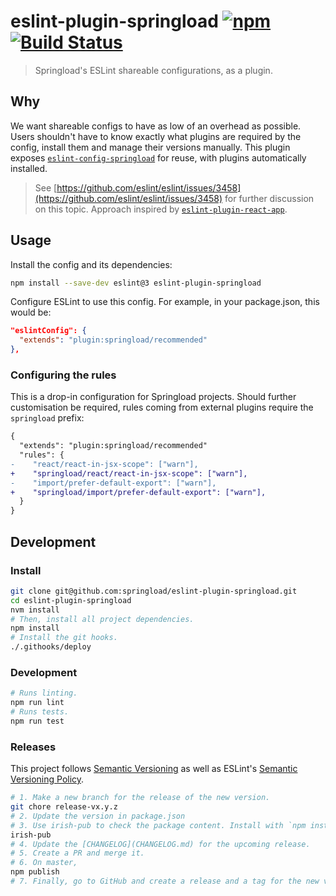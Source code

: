 # eslint-plugin-springload [![npm](https://img.shields.io/npm/v/eslint-plugin-springload.svg?style=flat-square)](https://www.npmjs.com/package/eslint-plugin-springload) [![Build Status](https://travis-ci.org/springload/eslint-plugin-springload.svg?branch=master)](https://travis-ci.org/springload/eslint-plugin-springload)

> Springload's ESLint shareable configurations, as a plugin.

## Why

We want shareable configs to have as low of an overhead as possible. Users shouldn't have to know exactly what plugins are required by the config, install them and manage their versions manually. This plugin exposes [`eslint-config-springload`](https://github.com/springload/eslint-config-springload) for reuse, with plugins automatically installed.

> See [https://github.com/eslint/eslint/issues/3458](https://github.com/eslint/eslint/issues/3458) for further discussion on this topic. Approach inspired by [`eslint-plugin-react-app`](https://github.com/mmazzarolo/eslint-plugin-react-app).

## Usage

Install the config and its dependencies:

```sh
npm install --save-dev eslint@3 eslint-plugin-springload
```

Configure ESLint to use this config. For example, in your package.json, this would be:

```json
"eslintConfig": {
  "extends": "plugin:springload/recommended"
},
```

### Configuring the rules

This is a drop-in configuration for Springload projects. Should further customisation be required, rules coming from external plugins require the `springload` prefix:

```diff
{
  "extends": "plugin:springload/recommended"
  "rules": {
-    "react/react-in-jsx-scope": ["warn"],
+    "springload/react/react-in-jsx-scope": ["warn"],
-    "import/prefer-default-export": ["warn"],
+    "springload/import/prefer-default-export": ["warn"],
  }
}
```

## Development

### Install

```sh
git clone git@github.com:springload/eslint-plugin-springload.git
cd eslint-plugin-springload
nvm install
# Then, install all project dependencies.
npm install
# Install the git hooks.
./.githooks/deploy
```

### Development

```sh
# Runs linting.
npm run lint
# Runs tests.
npm run test
```

### Releases

This project follows [Semantic Versioning](http://semver.org/spec/v2.0.0.html) as well as ESLint's [Semantic Versioning Policy](https://github.com/eslint/eslint#semantic-versioning-policy).

```sh
# 1. Make a new branch for the release of the new version.
git chore release-vx.y.z
# 2. Update the version in package.json
# 3. Use irish-pub to check the package content. Install with `npm install -g` first.
irish-pub
# 4. Update the [CHANGELOG](CHANGELOG.md) for the upcoming release.
# 5. Create a PR and merge it.
# 6. On master,
npm publish
# 7. Finally, go to GitHub and create a release and a tag for the new version.
```
